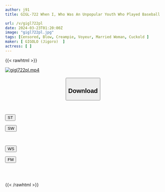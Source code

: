 ```yaml
---
author: j91
title: GIGL-722 When I, Who Was An Unpopular Youth Who Played Baseball At An All-boys School, Became The Coach Of A Youth Baseball Team...My Mom, Who Was Excited About My Young, Toned Body Like A Maiden, Ignored Her Husband And Children And Took Care Of Me In Every Way. The Age Difference Between Me And My Neighbor Got Addicted To An Affair Vol.8

url: /v/gigl722pl
date: 2024-03-23T01:20:00Z
image: "gigl722pl.jpg"
tags: [Censored, Blow, Creampie, Voyeur, Married Woman, Cuckold	]
maker: [ GIGOLO (Jigoro)  ]
actress: [ ]
---
```



{{< rawhtml >}}

<div class="video" data-videoid="lgkLXzoABwIog4">
    <a href="javascript:;">
        <img src="/v/gigl722pl/gigl722pl.jpg" width="WIDTH" height="HEIGHT" alt="gigl722pl.mp4" loading="lazy">
    </a>
</div>

<script type="text/javascript" src="https://j91.asia/asset/on-demand-st.js"></script>

<br>
  <link rel="stylesheet" href="https://j91.asia/asset/bs5.css">
  
  <center>
  <button class="btn btn-primary" type="button" data-bs-toggle="collapse" data-bs-target=".multi-collapse" aria-expanded="false" aria-controls="multiCollapseExample1 multiCollapseExample2"><h2>Download</h2></button></center>
</p>
<div class="row">
  <div class="col">
    <div class="collapse multi-collapse" id="multiCollapseExample1">
      <div class="card card-body">
	      	      <br>
<div class="buttons">  
<p><a href="https://streamtape.to/v/lgkLXzoABwIog4" target="_blank"><button class="btn-hover color-3"><i class="fa fa-download"></i> ST</button></a></p>
<p><a href="https://asnwish.com/j7202pxptzp6" target="_blank"><button class="btn-hover color-2"><i class="fa fa-download"></i> SW</button></a></p></div>
    </div>
  </div>
</div>
  <div class="col">
    <div class="collapse multi-collapse" id="multiCollapseExample2">
      <div class="card card-body">
	      <br>
<div class="buttons">
<p><a href="https://wolfstream.tv/woioaoe5kb7v"><button class="btn-hover color-9"><i class="fa fa-download"></i> WS</button></a></p>
<p><a href="https://filemoon.sx/d/rqejyve1pcf1"><button class="btn-hover color-8"><i class="fa fa-download"></i> FM</button></a></p></div>
<br><br>
      </div>
    </div>
  </div>
</div>

{{< /rawhtml >}}